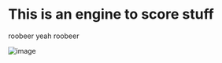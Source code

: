 # This is an engine to score stuff
roobeer yeah roobeer

![image](https://github.com/LTSEC/scoring-engine/assets/145503050/633929e6-b5a1-4aaa-943f-9d3bfba020e9)
